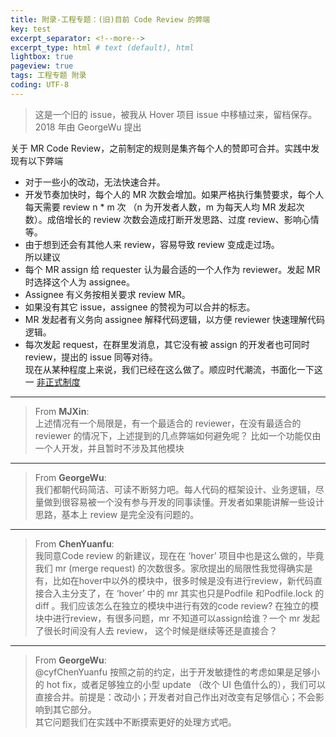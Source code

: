 ```yaml
---
title: 附录-工程专题：(旧)目前 Code Review 的弊端  
key: test
excerpt_separator: <!--more-->
excerpt_type: html # text (default), html
lightbox: true
pageview: true
tags: 工程专题 附录
coding: UTF-8
--- 
```

> 这是一个旧的 issue，被我从 Hover 项目 issue 中移植过来，留档保存。    
> 2018 年由 GeorgeWu 提出    
  
关于 MR Code Review，之前制定的规则是集齐每个人的赞即可合并。实践中发现有以下弊端  
* 对于一些小的改动，无法快速合并。  
* 开发节奏加快时，每个人的 MR 次数会增加。如果严格执行集赞要求，每个人每天需要 review n * m 次 （n 为开发者人数，m 为每天人均 MR 发起次数）。成倍增长的 review 次数会造成打断开发思路、过度 review、影响心情等。  
* 由于想到还会有其他人来 review，容易导致 review 变成走过场。  
所以建议  
* 每个 MR assign 给 requester 认为最合适的一个人作为 reviewer。发起 MR 时选择这个人为 assignee。  
* Assignee 有义务按相关要求 review MR。  
* 如果没有其它 issue，assignee 的赞视为可以合并的标志。  
* MR 发起者有义务向 assignee 解释代码逻辑，以方便 reviewer 快速理解代码逻辑。  
* 每次发起 request，在群里发消息，其它没有被 assign 的开发者也可同时 review，提出的 issue 同等对待。  
现在从某种程度上来说，我们已经在这么做了。顺应时代潮流，书面化一下这一 [非正式制度](https://en.wikipedia.org/wiki/Institution#Informal_Institutions)   

- - - -  

> From **MJXin**:    
上述情况有一个局限是，有一个最适合的 reviewer，在没有最适合的 reviewer 的情况下，上述提到的几点弊端如何避免呢？ 比如一个功能仅由一个人开发，并且暂时不涉及其他模块  

- - - -  

> From **GeorgeWu**:    
我们都朝代码简洁、可读不断努力吧。每人代码的框架设计、业务逻辑，尽量做到很容易被一个没有参与开发的同事读懂。开发者如果能讲解一些设计思路，基本上 review 是完全没有问题的。  

- - - -  

> From **ChenYuanfu**:    
我同意Code review 的新建议，现在在 ‘hover’ 项目中也是这么做的，毕竟我们 mr (merge request) 的次数很多。家欣提出的局限性我觉得确实是有，比如在hover中以外的模块中，很多时候是没有进行review，新代码直接合入主分支了，在 ‘hover’ 中的 mr 其实也只是Podfile 和Podfile.lock 的 diff 。我们应该怎么在独立的模块中进行有效的code review? 在独立的模块中进行review，有很多问题，mr 不知道可以assign给谁？一个 mr 发起了很长时间没有人去 review， 这个时候是继续等还是直接合？  

- - - -  

> From **GeorgeWu**:    
@cyfChenYuanfu 按照之前的约定，出于开发敏捷性的考虑如果是足够小的 hot fix，或者足够独立的小型 update （改个 UI 色值什么的），我们可以直接合并。前提是：改动小；开发者对自己作出对改变有足够信心；不会影响到其它部分。  
其它问题我们在实践中不断摸索更好的处理方式吧。  
  